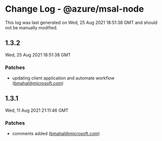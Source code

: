 # Change Log - @azure/msal-node

This log was last generated on Wed, 25 Aug 2021 18:51:38 GMT and should not be manually modified.

<!-- Start content -->

## 1.3.2

Wed, 25 Aug 2021 18:51:38 GMT

### Patches

- updating client application and automate workflow (bmahal@microsoft.com)

## 1.3.1

Wed, 11 Aug 2021 21:11:46 GMT

### Patches

- comments added (bmahal@microsoft.com)
